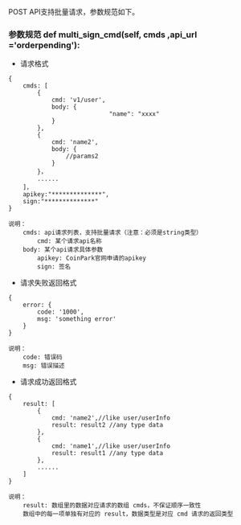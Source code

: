 POST API支持批量请求，参数规范如下。
### 参数规范    def multi_sign_cmd(self, cmds ,api_url ='orderpending'):
* 请求格式

```
{
	cmds: [
		{
			cmd: 'v1/user',
			body: {
                            "name": "xxxx"
			}
		},
		{
			cmd: 'name2',
			body: {
				//params2
			}
		}，
		......
	]，
	apikey:"**************",
	sign:"**************"
}
```
```
说明：
	cmds: api请求列表，支持批量请求（注意：必须是string类型）
        cmd: 某个请求api名称
	body: 某个api请求具体参数
        apikey: CoinPark官网申请的apikey
        sign: 签名
```

* 请求失败返回格式
```
{
	error: {
		code: '1000',
		msg: 'something error'
	}
}
```
```
说明：
	code: 错误码
	msg: 错误描述
```

* 请求成功返回格式

```
{
	result: [
		{
			cmd: 'name2',//like user/userInfo
			result: result2 //any type data
		},
		{
			cmd: 'name1',//like user/userInfo
			result: result1 //any type data
		},
		......
	]
}
```

```
说明：
	result: 数组里的数据对应请求的数组 cmds，不保证顺序一致性
	数组中的每一项单独有对应的 result，数据类型是对应 cmd 请求的返回类型
```